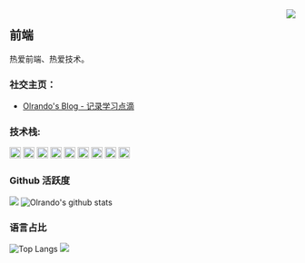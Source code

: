 <img align="right" src="https://count.getloli.com/get/@:olrando-ds?theme=rule34">

## 前端 

热爱前端、热爱技术。

### **社交主页：**

-   <a href="https://www.olrando.cn/">Olrando's Blog - 记录学习点滴</a>

### **技术栈:**

<a href="https://v3.cn.vuejs.org"><code><img height="20" src="./images/vue.png"></code></a>
<a href="https://reactjs.org/"><code><img height="20" src="./images/react.svg"></code></a>
<a href="https://nextjs.org/"><code><img height="20" src="./images/next.png"></code></a>
<a href="https://www.tslang.cn/index.html"><code><img height="20" src="./images/typescript.png"></code></a>
<a href="https://webpack.js.org/"><code><img height="20" src="./images/webpack.svg"></code></a>
<a href="https://cn.vitejs.dev"><code><img height="20" src="./images/vite.png"></code></a>
<a href="https://sass-lang.com"><code><img height="20" src="./images/sass2.png"></code></a>
<a href="https://tailwindcss.com"><code><img height="20" src="./images/tailwindcss.png"></code></a>
<a href="https://www.docker.com"><code><img height="20" src="./images/docker.png"></code></a>


### Github 活跃度

[![](https://activity-graph.herokuapp.com/graph?username=olrando-ds&theme=dracula)](https://github.com/ashutosh00710/github-readme-activity-graph)
![Olrando's github stats](https://github-readme-stats.vercel.app/api?username=olrando-ds&show_icons=true&theme=vue)

### 语言占比
![Top Langs](https://github-readme-stats.vercel.app/api/top-langs/?username=olrando-ds&langs_count=6)
![](https://github-readme-stats.vercel.app/api/top-langs/?username=olrando-ds&layout=compact&langs_count=6)
